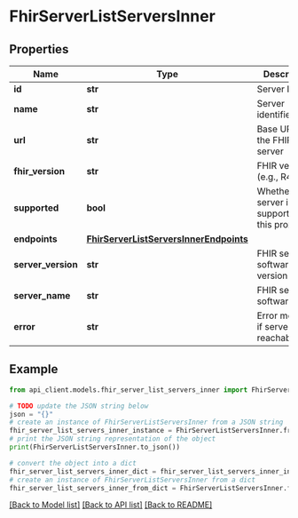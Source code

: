 # FhirServerListServersInner


## Properties

Name | Type | Description | Notes
------------ | ------------- | ------------- | -------------
**id** | **str** | Server ID | 
**name** | **str** | Server identifier/name | 
**url** | **str** | Base URL of the FHIR server | 
**fhir_version** | **str** | FHIR version (e.g., R4, R5) | 
**supported** | **bool** | Whether the server is supported by this proxy | 
**endpoints** | [**FhirServerListServersInnerEndpoints**](FhirServerListServersInnerEndpoints.md) |  | 
**server_version** | **str** | FHIR server software version | [optional] 
**server_name** | **str** | FHIR server software name | [optional] 
**error** | **str** | Error message if server is not reachable | [optional] 

## Example

```python
from api_client.models.fhir_server_list_servers_inner import FhirServerListServersInner

# TODO update the JSON string below
json = "{}"
# create an instance of FhirServerListServersInner from a JSON string
fhir_server_list_servers_inner_instance = FhirServerListServersInner.from_json(json)
# print the JSON string representation of the object
print(FhirServerListServersInner.to_json())

# convert the object into a dict
fhir_server_list_servers_inner_dict = fhir_server_list_servers_inner_instance.to_dict()
# create an instance of FhirServerListServersInner from a dict
fhir_server_list_servers_inner_from_dict = FhirServerListServersInner.from_dict(fhir_server_list_servers_inner_dict)
```
[[Back to Model list]](../README.md#documentation-for-models) [[Back to API list]](../README.md#documentation-for-api-endpoints) [[Back to README]](../README.md)


